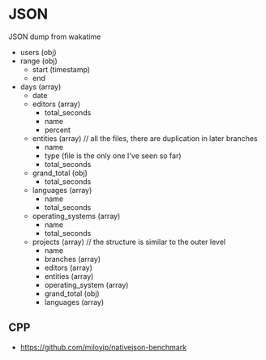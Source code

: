 # JSON

JSON dump from wakatime

- users (obj)
- range (obj)
  - start (timestamp)
  - end
- days (array)
  - date
  - editors (array)
    - total_seconds
    - name
    - percent
  - entities (array) // all the files, there are duplication in later branches
    - name
    - type (file is the only one I've seen so far)
    - total_seconds
  - grand_total (obj)
    - total_seconds
  - languages (array)
    - name
    - total_seconds
  - operating_systems (array)
    - name
    - total_seconds
  - projects (array) // the structure is similar to the outer level
    - name
    - branches (array)
    - editors (array)
    - entities (array)
    - operating_system (array)
    - grand_total (obj)
    - languages (array)    

## CPP

- https://github.com/miloyip/nativejson-benchmark    